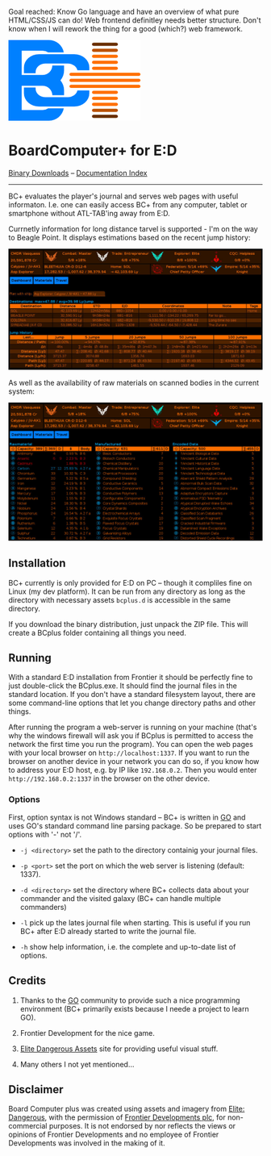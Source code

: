 Goal reached: Know Go language and have an overview of what pure 
HTML/CSS/JS can do! Web frontend definitley needs better structure.
Don't know when I will rework the thing for a good (which?) web
framework.

![Logo](bcplus.d/s/img/Logo.png)
# BoardComputer+ for E:D

[Binary Downloads](https://github.com/CmdrVasquess/BCplus/releases) –
[Documentation Index](https://cmdrvasquess.github.io/BCplus/)

--------------------

BC+ evaluates the player's journal and serves web pages with useful
informaton. I.e. one can easily access BC+ from any computer, tablet
or smartphone without ATL-TAB'ing away from E:D.

Currnetly information for long distance tarvel is supported - I'm on
the way to Beagle Point. It displays estimations based on the recent
jump history:

![Materials Screen](docs/imgs/screen-travel.jpg?raw=true)

As well as the availability of raw materials on scanned bodies in the
current system:

![Travel Screen](docs/imgs/screen-mats.jpg?raw=true)

## Installation

BC+ currently is only provided for E:D on PC – though it compliles fine
on Linux (my dev platform). It can be run from any directory as long as
the directory with necessary assets `bcplus.d` is accessible in the same
directory.

If you download the binary distribution, just unpack the ZIP file. This
will create a BCplus folder containing all things you need.

## Running

With a standard E:D installation from Frontier it should be perfectly
fine to just double-click the BCplus.exe. It should find the journal
files in the standard location. If you don't have a standard filesystem
layout, there are some command-line options that let you change
directory paths and other things.

After running the program a web-server is running on your machine (that's
why the windows firewall will ask you if BCplus is permitted to access
the network the first time you run the program). You can open the web 
pages with your local browser on `http://localhost:1337`. If you want to
run the browser on another device in your network you can do so, if you
know how to address your E:D host, e.g. by IP like `192.168.0.2`. Then
you would enter `http://192.168.0.2:1337` in the browser on the other
device. 

### Options

First, option syntax is not Windows standard – BC+ is written in
[GO](https://golang.org) and uses GO's standard command line parsing
package. So be prepared to start options with '-' not '/'.

* `-j <directory>` set the path to the directory containig your journal
  files.

* `-p <port>` set the port on which the web server is listening (default:
  1337).

* `-d <directory>` set the directory where BC+ collects data about your
  commander and the visited galaxy (BC+ can handle multiple commanders)

* `-l` pick up the lates journal file when starting. This is useful if
  you run BC+ after E:D already started to write the journal file.

* `-h` show help information, i.e. the complete and up-to-date list of
  options.

## Credits

1. Thanks to the [GO](https://golang.org) community to provide such a nice
   programming environment (BC+ primarily exists because I neede a project
   to learn GO).

2. Frontier Development for the nice game.

3. [Elite Dangerous Assets](http://edassets.org/) site for providing useful
   visual stuff.

4. Many others I not yet mentioned…

## Disclaimer

Board Computer plus was created using assets and imagery from
[Elite: Dangerous](https://www.elitedangerous.com/), with the
permission of [Frontier Developments plc](http://frontier.co.uk/), for
non-commercial purposes. It is not endorsed by nor reflects the views
or opinions of Frontier Developments and no employee of Frontier
Developments was involved in the making of it.

